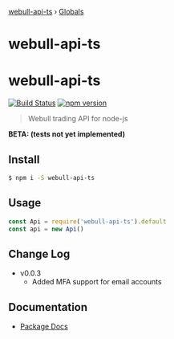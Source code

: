 [webull-api-ts](README.md) › [Globals](globals.md)

# webull-api-ts

# webull-api-ts
[![Build Status](https://travis-ci.org/edmundpf/webull-api-ts.svg?branch=master)](https://travis-ci.org/edmundpf/webull-api-ts)
[![npm version](https://badge.fury.io/js/webull-api-ts.svg)](https://badge.fury.io/js/webull-api-ts)
> Webull trading API for node-js

**BETA: (tests not yet implemented)**

## Install
``` bash
$ npm i -S webull-api-ts
```

## Usage
``` javascript
const Api = require('webull-api-ts').default
const api = new Api()
```

## Change Log
* v0.0.3
	* Added MFA support for email accounts

## Documentation
* [Package Docs](docs/globals.md)
